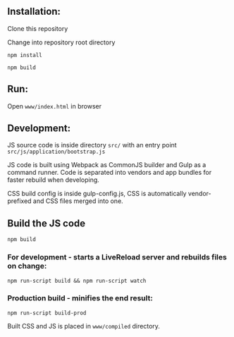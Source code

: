 
## Installation:
 Clone this repository

 Change into repository root directory

 `npm install`

 `npm build`


## Run:
  Open `www/index.html` in browser


## Development:
JS source code is inside directory `src/` with an entry point `src/js/application/bootstrap.js`

JS code is built using Webpack as CommonJS builder and Gulp as a command runner. Code is separated into vendors and app bundles for faster rebuild when developing.

CSS build config is inside gulp-config.js, CSS is
  automatically vendor-prefixed and CSS files merged into one.


## Build the JS code
  `npm build`


### For development - starts a LiveReload server and rebuilds files on change:
  `npm run-script build && npm run-script watch`

### Production build - minifies the end result:
  `npm run-script build-prod`

  Built CSS and JS is placed in `www/compiled` directory.



